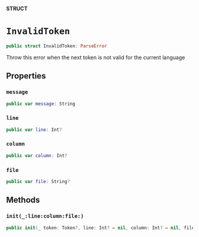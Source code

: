 **STRUCT**

# `InvalidToken`

```swift
public struct InvalidToken: ParseError
```

Throw this error when the next token is not valid for the current language

## Properties
### `message`

```swift
public var message: String
```

### `line`

```swift
public var line: Int?
```

### `column`

```swift
public var column: Int?
```

### `file`

```swift
public var file: String?
```

## Methods
### `init(_:line:column:file:)`

```swift
public init(_ token: Token?, line: Int? = nil, column: Int? = nil, file: String? = nil)
```

